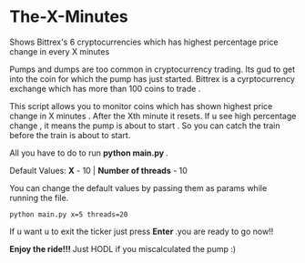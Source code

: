 # The-X-Minutes
Shows Bittrex's 6 cryptocurrencies which has highest percentage price change  in every X minutes

Pumps and dumps are too common in cryptocurrency trading. Its gud to get into the coin for which the pump has just started. 
Bittrex is a cyrptocurrency exchange which has more than 100 coins to trade . 

This script allows you to monitor coins which has shown highest price change in X minutes . After the Xth minute it resets. If u see high percentage change , it means the pump is about to start . So you can catch the train before the train is about to start.

All you have to do to run <strong> python main.py </strong> .

Default Values: <strong>X</strong> - 10 | <strong>Number of threads</strong> - 10

You can change the default values by passing them as params while running the file.

``` 
python main.py x=5 threads=20
```

If u want u to exit the ticker just press <strong>Enter </strong> .you are ready to go now!!


<strong> Enjoy the ride!!! </strong>
Just HODL if you miscalculated the pump :)
